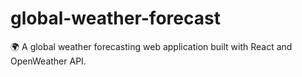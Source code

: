 # global-weather-forecast
🌍 A global weather forecasting web application built with React and OpenWeather API.
